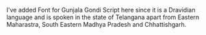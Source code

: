 


I've added Font for Gunjala Gondi Script here
since it is a Dravidian language and is spoken
in the state of Telangana apart from Eastern
Maharastra, South Eastern Madhya Pradesh and
Chhattishgarh.
